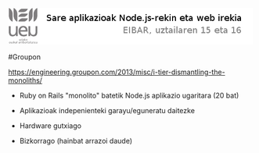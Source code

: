 ![Alt text](https://raw.githubusercontent.com/jimakker/Sare-aplikazioak-Node.js-rekin-eta-web-irekia/master/irudiak/goiburua.png)

#Groupon

<https://engineering.groupon.com/2013/misc/i-tier-dismantling-the-monoliths/>

* Ruby on Rails "monolito" batetik Node.js aplikazio ugaritara (20 bat)

* Aplikazioak indepenienteki garayu/eguneratu daitezke

* Hardware gutxiago

* Bizkorrago (hainbat arrazoi daude)